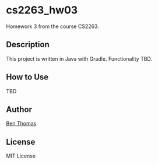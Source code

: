 # cs2263_hw03
Homework 3 from the course CS2263.

## Description
This project is written in Java with Gradle. Functionality TBD.

## How to Use
TBD

## Author
[Ben Thomas](https://github.com/TypeToSearch)

## License
MIT License
